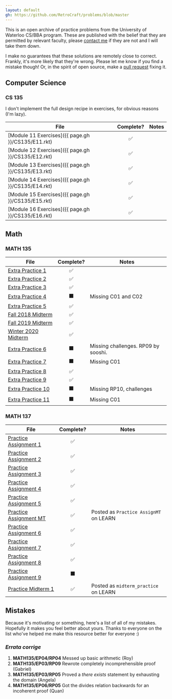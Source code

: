 ```yaml
---
layout: default
gh: https://github.com/RetroCraft/problems/blob/master
---
```


This is an open archive of practice problems from the University of Waterloo CS/BBA program.
These are published with the belief that they are permitted by relevant faculty,
please [contact me](mailto:jahyong@uwaterloo.ca) if they are not and I will take them down.

I make no guarantees that these solutions are remotely close to correct.
Frankly, it's more likely that they're wrong.
Please let me know if you find a mistake though!
Or, in the spirit of open source, make a [pull request](https://github.com/RetroCraft/problems/pulls) fixing it.

## Computer Science

### CS 135

I don't implement the full design recipe in exercises, for obvious reasons (I'm lazy).

| File                                               |     Complete?      | Notes |
| -------------------------------------------------- | :----------------: | ----- |
| [Module 11 Exercises]({{ page.gh }}/CS135/E11.rkt) | :white_check_mark: |       |
| [Module 12 Exercises]({{ page.gh }}/CS135/E12.rkt) | :white_check_mark: |       |
| [Module 13 Exercises]({{ page.gh }}/CS135/E13.rkt) | :white_check_mark: |       |
| [Module 14 Exercises]({{ page.gh }}/CS135/E14.rkt) | :white_check_mark: |       |
| [Module 15 Exercises]({{ page.gh }}/CS135/E15.rkt) | :white_check_mark: |       |
| [Module 16 Exercises]({{ page.gh }}/CS135/E16.rkt) | :white_check_mark: |       |

## Math

### MATH 135

| File                                         |      Complete?       | Notes                               |
| -------------------------------------------- | :------------------: | ----------------------------------- |
| [Extra Practice 1](./MATH135/EP01.pdf)       |  :white_check_mark:  |                                     |
| [Extra Practice 2](./MATH135/EP02.pdf)       |  :white_check_mark:  |                                     |
| [Extra Practice 3](./MATH135/EP03.pdf)       |  :white_check_mark:  |                                     |
| [Extra Practice 4](./MATH135/EP04.pdf)       | :black_large_square: | Missing C01 and C02                 |
| [Extra Practice 5](./MATH135/EP05.pdf)       |  :white_check_mark:  |                                     |
| [Fall 2018 Midterm](./MATH135/MT2018F.pdf)   |  :white_check_mark:  |                                     |
| [Fall 2019 Midterm](./MATH135/MT2019F.pdf)   |  :white_check_mark:  |                                     |
| [Winter 2020 Midterm](./MATH135/MT2020W.pdf) |  :white_check_mark:  |                                     |
| [Extra Practice 6](./MATH135/EP06.pdf)       | :black_large_square: | Missing challenges. RP09 by sooshi. |
| [Extra Practice 7](./MATH135/EP07.pdf)       | :black_large_square: | Missing C01                         |
| [Extra Practice 8](./MATH135/EP08.pdf)       |  :white_check_mark:  |                                     |
| [Extra Practice 9](./MATH135/EP09.pdf)       |  :white_check_mark:  |                                     |
| [Extra Practice 10](./MATH135/EP10.pdf)      | :black_large_square: | Missing RP10, challenges            |
| [Extra Practice 11](./MATH135/EP11.pdf)      | :black_large_square: | Missing C01                         |

### MATH 137

| File                                         |      Complete?       | Notes                                  |
| -------------------------------------------- | :------------------: | -------------------------------------- |
| [Practice Assignment 1](./MATH137/PA01.pdf)  |  :white_check_mark:  |                                        |
| [Practice Assignment 2](./MATH137/PA02.pdf)  |  :white_check_mark:  |                                        |
| [Practice Assignment 3](./MATH137/PA03.pdf)  |  :white_check_mark:  |                                        |
| [Practice Assignment 4](./MATH137/PA04.pdf)  |  :white_check_mark:  |                                        |
| [Practice Assignment 5](./MATH137/PA05.pdf)  |  :white_check_mark:  |                                        |
| [Practice Assignment MT](./MATH137/PAMT.pdf) |  :white_check_mark:  | Posted as `Practice AssignMT` on LEARN |
| [Practice Assignment 6](./MATH137/PA06.pdf)  |  :white_check_mark:  |                                        |
| [Practice Assignment 7](./MATH137/PA07.pdf)  |  :white_check_mark:  |                                        |
| [Practice Assignment 8](./MATH137/PA08.pdf)  |  :white_check_mark:  |                                        |
| [Practice Assignment 9](./MATH137/PA09.pdf)  | :black_large_square: |                                        |
| [Practice Midterm 1](./MATH137/PM01.pdf)     |  :white_check_mark:  | Posted as `midterm_practice` on LEARN  |

## Mistakes

Because it's motivating or something, here's a list of all of my mistakes.
Hopefully it makes you feel better about yours.
Thanks to everyone on the list who've helped me make this resource better for everyone :)

### _Errata corrige_

1. **MATH135/EP04/RP04** Messed up basic arithmetic (Roy)
2. **MATH135/EP03/RP09** Rewrote completely incomprehensible proof (Gabriel)
3. **MATH135/EP03/RP05** Proved a _there exists_ statement by exhausting the domain (Angela)
4. **MATH135/EP06/RP05** Got the divides relation backwards for an incoherent proof (Quan)

